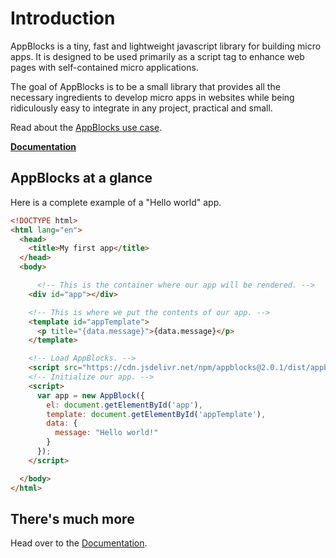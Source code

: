 # Introduction

AppBlocks is a tiny, fast and lightweight javascript library for building micro apps. It is designed to be used primarily as a script tag to enhance web pages with self-contained micro applications.

The goal of AppBlocks is to be a small library that provides all the necessary ingredients to develop micro apps in websites while being ridiculously easy to integrate in any project, practical and small.

Read about the [AppBlocks use case](https://agtgreg.github.io/AppBlocks/#/whyappblocks).


**[Documentation](https://agtgreg.github.io/AppBlocks/#/)**


## AppBlocks at a glance

Here is a complete example of a "Hello world" app.

```html
<!DOCTYPE html>
<html lang="en">
  <head>
    <title>My first app</title>
  </head>
  <body>

	  <!-- This is the container where our app will be rendered. -->
    <div id="app"></div>

    <!-- This is where we put the contents of our app. -->
    <template id="appTemplate">
      <p title="{data.message}">{data.message}</p>
    </template>

    <!-- Load AppBlocks. -->
    <script src="https://cdn.jsdelivr.net/npm/appblocks@2.0.1/dist/appblocks.min.js"></script>
    <!-- Initialize our app. -->
    <script>
      var app = new AppBlock({
        el: document.getElementById('app'),
        template: document.getElementById('appTemplate'),
        data: {
          message: "Hello world!"
        }
      });
    </script>

  </body>
</html>
```



## There's much more
Head over to the [Documentation](https://agtgreg.github.io/AppBlocks/#/).